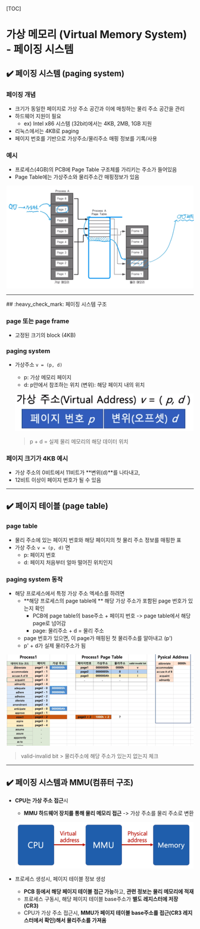 [TOC]

# 가상 메모리 (Virtual Memory System) - 페이징 시스템

## :heavy_check_mark: 페이징 시스템 (paging system)

### 페이징 개념

- 크기가 동일한 페이지로 가상 주소 공간과 이에 매칭하는 물리 주소 공간을 관리
- 하드웨어 지원이 필요 
  - ex) Intel x86 시스템 (32bit)에서는 4KB, 2MB, 1GB 지원
- 리눅스에서는 4KB로 paging
- 페이지 번호를 기반으로 가상주소/물리주소 매핑 정보를 기록/사용



### 예시

- 프로세스(4GB)의 PCB에 Page Table 구조체를 가리키는 주소가 들어있음
- Page Table에는 가상주소와 물리주소간 매핑정보가 있음

![image-20210224202240860](assets/image-20210224202240860.png)





<hr>
## :heavy_check_mark: 페이징 시스템 구조

### page 또는 page frame

- 고정된 크기의 block (4KB)



### paging system

- 가상주소 `v = (p, d)`

  - p: 가상 메모리 페이지
  - d: p안에서 참조하는 위치 (변위): 해당 페이지 내의 위치

  ![image-20210224202411784](assets/image-20210224202411784.png)

  > p + d = 실제 물리 메모리의 해당 데이터 위치

  

### 페이지 크기가 4KB 예시

- 가상 주소의 0비트에서 11비트가 **변위(d)**를 나타내고,
- 12비트 이상이 페이지 번호가 될 수 있음



<hr>

## :heavy_check_mark: 페이지 테이블 (page table)

### page table

- 물리 주소에 있는 페이지 번호와 해당 페이지의 첫 물리 주소 정보를 매핑한 표
- 가상 주소 `v = (p, d)` 면
  - p: 페이지 번호
  - d: 페이지 처음부터 얼마 떨어진 위치인지



### paging system 동작

- 해당 프로세스에서 특정 가상 주소 엑세스를 하려면
  - **해당 프로세스의 page table에 ** 해당 가상 주소가 포함된 page 번호가 있는지 확인
    - PCB에 page table의 base주소 + 페이지 번호 -> page table에서 해당 page로 넘어감
    - page: 물리주소 + d = 물리 주소
  - page 번호가 있으면, 이 page가 매핑된 첫 물리주소를 알아내고 (p')
  - p' + d가 실제 물리주소가 됨

![image-20210224203654551](assets/image-20210224203654551.png)

> valid-invalid bit > 물리주소에 해당 주소가 있는지 없는지 체크



<hr>

## :heavy_check_mark: 페이징 시스템과 MMU(컴퓨터 구조)


- **CPU는 가상 주소 접근**시

  - **MMU 하드웨어 장치를 통해 물리 메모리 접근** -> 가상 주소를 물리 주소로 변환

  ![image-20210224203835753](assets/image-20210224203835753.png)

  

- 프로세스 생성시, 페이지 테이블 정보 생성

  - **PCB 등에서 해당 페이지 테이블 접근 가능**하고, **관련 정보는 물리 메모리에 적재**
  - 프로세스 구동시, 해당 페이지 테이블 base주소가 **별도 레지스터에 저장 (CR3)**
  - CPU가 가상 주소 접근시, **MMU가 페이지 테이블 base주소를 접근(CR3 레지스터에서 확인)해서 물리주소를 가져옴**



